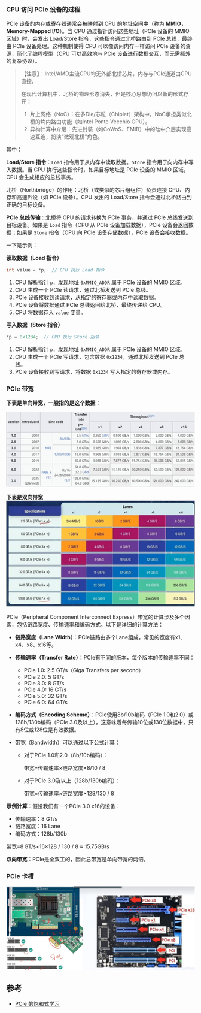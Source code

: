 

### CPU 访问 PCIe 设备的过程

PCIe 设备的内存或寄存器通常会被映射到 CPU 的地址空间中（称为 **MMIO，Memory-Mapped I/O**）。当 CPU 通过指针访问这些地址（PCIe 设备的 MMIO 区域）时，会发出 Load/Store 指令，这些指令通过北桥路由到 PCIe 总线，最终由 PCIe 设备处理。这种机制使得 CPU 可以像访问内存一样访问 PCIe 设备的资源，简化了编程模型（CPU 可以高效地与 PCIe 设备进行数据交互，而无需额外的复杂协议）。

> 【注意】：Intel/AMD主流CPU均无外部北桥芯片，内存与PCIe通道由CPU直控。
>
>   在现代计算机中，北桥的物理形态消失，但是核心思想仍旧以新的形式存在：
>
> 1. 片上网络（NoC）：在多Die/芯粒（Chiplet）架构中，NoC承担类似北桥的片内路由功能（如Intel Ponte Vecchio GPU）。
> 2. 异构计算中介层：先进封装（如CoWoS、EMIB）中的硅中介层实现高速互连，扮演“微观北桥”角色。

其中：

**Load/Store 指令**：`Load` 指令用于从内存中读取数据。`Store` 指令用于向内存中写入数据。当 CPU 执行这些指令时，如果目标地址是 PCIe 设备的 MMIO 区域，CPU 会生成相应的总线事务。

北桥（Northbridge）的作用：北桥（或类似的芯片组组件）负责连接 CPU、内存和高速外设（如 PCIe 设备）。CPU 发出的 Load/Store 指令会通过北桥路由到正确的目标设备。

**PCIe 总线传输**：北桥将 CPU 的请求转换为 PCIe 事务，并通过 PCIe 总线发送到目标设备。如果是 `Load` 指令（CPU 从 PCIe 设备加载数据），PCIe 设备会返回数据；如果是 `Store` 指令（CPU 向 PCIe 设备存储数据），PCIe 设备会接收数据。

一下是示例：

**读取数据（Load 指令）**

```c
int value = *p;  // CPU 执行 Load 指令
```

1. CPU 解析指针 `p`，发现地址 `0xMMIO_ADDR` 属于 PCIe 设备的 MMIO 区域。
2. CPU 生成一个 PCIe 读请求，通过北桥发送到 PCIe 总线。
3. PCIe 设备接收到读请求，从指定的寄存器或内存中读取数据。
4. PCIe 设备将数据通过 PCIe 总线返回给北桥，最终传递给 CPU。
5. CPU 将数据存入 `value` 变量。

**写入数据（Store 指令）**

```c
*p = 0x1234;  // CPU 执行 Store 指令
```

1. CPU 解析指针 `p`，发现地址 `0xMMIO_ADDR` 属于 PCIe 设备的 MMIO 区域。
2. CPU 生成一个 PCIe 写请求，包含数据 `0x1234`，通过北桥发送到 PCIe 总线。
3. PCIe 设备接收到写请求，将数据 `0x1234` 写入指定的寄存器或内存。

### PCIe 带宽

**下表是单向带宽，一般指的是这个数据：**

![image-20250113143136987](assets/readme/image-20250113143136987.png)

**下表是双向带宽**![](assets/readme/image-20250113141646191.png)

PCIe（Peripheral Component Interconnect Express）带宽的计算涉及多个因素，包括链路宽度、传输速率和编码方式。以下是详细的计算方法：

- **链路宽度（Lane Width）**：PCIe链路由多个Lane组成，常见的宽度有x1、x4、x8、x16等。
- **传输速率（Transfer Rate）**：PCIe有不同的版本，每个版本的传输速率不同：
  - PCIe 1.0: 2.5 GT/s（Giga Transfers per second）
  - PCIe 2.0: 5 GT/s
  - PCIe 3.0: 8 GT/s
  - PCIe 4.0: 16 GT/s
  - PCIe 5.0: 32 GT/s
  - PCIe 6.0: 64 GT/s
- **编码方式（Encoding Scheme）**：PCIe使用8b/10b编码（PCIe 1.0和2.0）或128b/130b编码（PCIe 3.0及以上），这意味着每传输10位或130位数据中，只有8位或128位是有效数据。

- 带宽（Bandwidth）可以通过以下公式计算：

  - 对于PCIe 1.0和2.0（8b/10b编码）：

    带宽=传输速率×链路宽度×8/10 / 8

  - 对于PCIe 3.0及以上（128b/130b编码）：

    带宽=传输速率×链路宽度×128/130 / 8

**示例计算**：假设我们有一个PCIe 3.0 x16的设备：

- 传输速率：8 GT/s
- 链路宽度：16 Lane
- 编码方式：128b/130b

带宽=8 GT/s×16×128 / 130 / 8 ≈ 15.75GB/s

**双向带宽**：PCIe是全双工的，因此总带宽是单向带宽的两倍。

### PCIe 卡槽

![image-20250113144746927](assets/readme/image-20250113144746927.png)

## 参考

- [PCIe 的饱和式学习](https://www.bilibili.com/video/BV12mpSeeEJx?spm_id_from=333.788.videopod.sections&vd_source=2d2ac911095577ab30d116171d315a7c)
